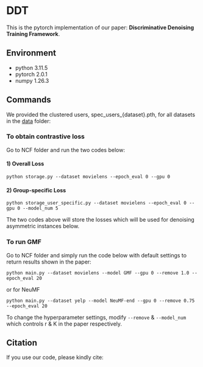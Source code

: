 # DDT

This is the pytorch implementation of our paper: **Discriminative Denoising Training Framework**.

## Environment
- python 3.11.5
- pytorch 2.0.1
- numpy 1.26.3 


## Commands

We provided the clustered users, spec_users_{dataset}.pth, for all datasets in the [data](https://github.com/hyNTU/DDT/tree/main/data) folder:
### To obtain contrastive loss 
Go to NCF folder and run the two codes below:
#### 1) Overall Loss
```
python storage.py --dataset movielens --epoch_eval 0 --gpu 0 

```
#### 2) Group-specific Loss
```
python storage_user_specific.py --dataset movielens --epoch_eval 0 --gpu 0 --model_num 5

```
The two codes above will store the losses which will be used for denoising asymmetric instances below.

### To run GMF
Go to NCF folder and simply run the code below with default settings to return results shown in the paper:
```
python main.py --dataset movielens --model GMF --gpu 0 --remove 1.0 --epoch_eval 20

```
or for NeuMF
```
python main.py --dataset yelp --model NeuMF-end --gpu 0 --remove 0.75 --epoch_eval 20
```


To change the hyperparameter settings, modify `--remove` & `--model_num` which controls r & K in the paper respectively.


## Citation  
If you use our code, please kindly cite:

```

```

